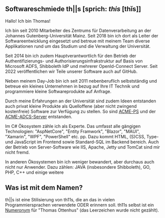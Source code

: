 

## Softwareschmiede th||s [sprich: *this* [thĭs]]

Hallo! Ich bin Thomas!

Ich bin seit 2010 Mitarbeiter des Zentrums für Datenverarbeitung an der Johannes Gutenberg-Universität Mainz.
Seit 2018 bin ich dort als Leiter der Softwareentwicklung eingesetzt und betreue mit meinem Team diverse Applikationen rund um das Studium und die Verwaltung der Universität.

Seit 2014 bin ich zudem Hauptverantwortlich für den Betrieb der Authentifizierungs- und Authorisierungsinfrakstruktur auf Basis von Microsoft ADFS, Shibboleth IdP und mehrerer OpenId-Connect Server.
Seit 2022 veröffentlichen wir Teile unserer Software auch auf GitHub.

Neben meinem Day-Job bin ich seit 2011 nebenberuflich selbstständig und betreue ein kleines Unternehmen in bezug auf Ihre IT Technik und programmiere kleine Softwareprodukte auf Anfrage.

Durch meine Erfahrungen an der Universität sind zudem Ideen entstanden auch privat kleine Produkte als Quelloffene (aber nicht zwingend kostenfreie) Software zur Verfügung zu stellen. So sind [ACME-PS]() und der [ACME-ADCS-Server]() entstanden.

Im C# Ökosystem zähle ich als Experte. Das umfasst alle gängigen Technologien: "AspNetCore", "Entity Framwork", "Blazor", "MAUI", "Xamarin", "WPF", "PowerShell" etc. pp.
Dazu kommt HTML, (S)CSS, Type- und JavaScript im Frontend sowie Standard-SQL im Backend bereich.
Auch der Betrieb von Server-Software wie IIS, Apache, Jetty und TomCat sind mir nicht fremd.

In anderen Ökosystemen bin ich weniger bewandert, aber durchaus auch nicht nur Anwender. Dazu zählen: JAVA (insbesondere Shibboleth), GO, PHP, C++ und einige weitere

## Was ist mit dem Namen?

th||s ist eine Stilisierung von th11s, die an das in vielen Programmiersprachen verwendete ODER erinnern soll.
th11s selbst ist ein [Numeronym](https://de.wikipedia.org/wiki/Numeronym) für "Thomas Ottenhus" (das Leerzeichen wurde nicht gezählt).